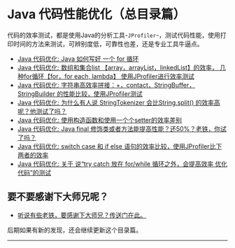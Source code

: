# Java 代码性能优化（总目录篇）

代码的效率测试，都是使用Java的分析工具-`JProfiler`-，测试代码性能，使用打印时间的方法来测试，可辨别度低，可靠性也差，还是专业工具牛逼点。  

*  [Java 代码优化: Java 如何写好 一个 for 循环][1] 
*  [Java 代码优化: 数组和集合list 【array，arrayList，linkedList】的效率， 几种for循环【for，for each, lambda】 使用JProfiler进行效率测试][2]
*  [Java 代码优化: 字符串高效率拼接：+，contact，StringBuffer，StringBuilder 的性能比较，使用JProfiler测试][3]
*  [Java 代码优化: 为什么有人说 StringTokenizer 会比String.split() 的效率高呢？他测试了吗？][4]
*  [Java 代码优化: 使用构造函数和使用一个个setter的效率差别][5]
*  [Java 代码优化: Java final 修饰类或者方法能提高性能？还50%？老铁，你试了吗？][6]
*  [Java 代码优化: switch case 和 if else 语句的效率比较，使用JProfiler比下两者的效率][7]
*  [Java 代码优化: 关于 说“try catch 放在 for/while 循环之外，会提高效率 优化代码”的测试][8]

## 要不要感谢下大师兄呢？
*  [听说有些老铁，要感谢下大师兄？传送门在此。][0] 

后期如果有新的发现，还会继续更新这个目录篇。

*******************
[0]: http://blog.csdn.net/qq_27093465/article/details/78491807
[1]: https://blog.csdn.net/qq_27093465/article/details/90702740
[2]: https://blog.csdn.net/qq_27093465/article/details/91890824
[3]: https://blog.csdn.net/qq_27093465/article/details/92430589
[4]: https://blog.csdn.net/qq_27093465/article/details/92612980
[5]: https://blog.csdn.net/qq_27093465/article/details/92763548
[6]: https://blog.csdn.net/qq_27093465/article/details/93056702
[7]: https://blog.csdn.net/qq_27093465/article/details/93205825
[8]: https://blog.csdn.net/qq_27093465/article/details/96491466